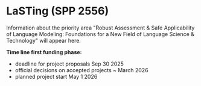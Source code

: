 # LaSTing (SPP 2556)

Information about the priority area "Robust Assessment & Safe Applicability of Language Modeling: Foundations for a New Field of Language Science & Technology" will appear here.

**Time line first funding phase:**
- deadline for project proposals Sep 30 2025
- official decisions on accepted projects ~ March 2026
- planned project start May 1 2026

